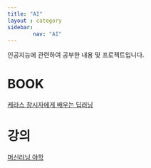 ```yaml
---
title: "AI"
layout : category
sidebar:
        nav: "AI"
---
```


인공지능에 관련하여 공부한 내용 및 프로젝트입니다.

# BOOK

[케라스 창시자에게 배우는 딥러닝](/AI/book/keras/index)

# 강의

[머신러닝 야학](/AI/lecture/opentutorials/index)